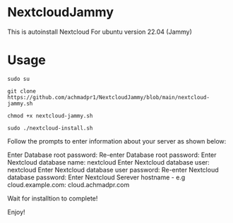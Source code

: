 # NextcloudJammy
This is autoinstall Nextcloud For ubuntu version 22.04 (Jammy)

# Usage
```
sudo su
```
```
git clone https://github.com/achmadpr1/NextcloudJammy/blob/main/nextcloud-jammy.sh
```
```
chmod +x nextcloud-jammy.sh
```
```
sudo ./nextcloud-install.sh
```

Follow the prompts to enter information about your server as shown below:

Enter Database root password: Re-enter Database root password: Enter Nextcloud database name: nextcloud Enter Nextcloud database user: nextcloud Enter Nextcloud database user password: Re-enter Nextcloud database password: Enter Nextcloud Serever hostname - e.g cloud.example.com: cloud.achmadpr.com

Wait for installtion to complete!

Enjoy!
